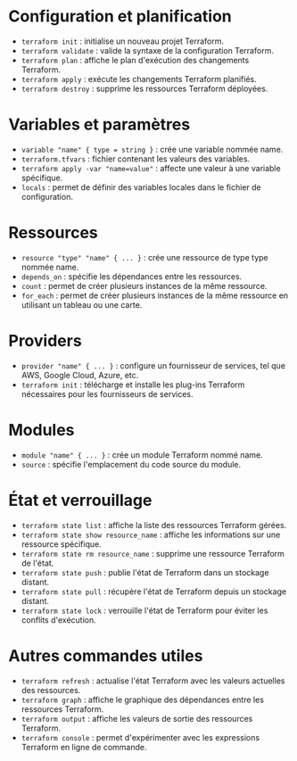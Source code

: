 # Configuration et planification

- `terraform init` : initialise un nouveau projet Terraform.
- `terraform validate` : valide la syntaxe de la configuration Terraform.
- `terraform plan` : affiche le plan d'exécution des changements Terraform.
- `terraform apply` : exécute les changements Terraform planifiés.
- `terraform destroy` : supprime les ressources Terraform déployées.

# Variables et paramètres

- `variable "name" { type = string }` : crée une variable nommée name.
- `terraform.tfvars` : fichier contenant les valeurs des variables.
- `terraform apply -var "name=value"` : affecte une valeur à une variable spécifique.
- `locals` : permet de définir des variables locales dans le fichier de configuration.

# Ressources

- `resource "type" "name" { ... }` : crée une ressource de type type nommée name.
- `depends_on` : spécifie les dépendances entre les ressources.
- `count` : permet de créer plusieurs instances de la même ressource.
- `for_each` : permet de créer plusieurs instances de la même ressource en utilisant un tableau ou une carte.

# Providers

- `provider "name" { ... }` : configure un fournisseur de services, tel que AWS, Google Cloud, Azure, etc.
- `terraform init` : télécharge et installe les plug-ins Terraform nécessaires pour les fournisseurs de services.

# Modules

- `module "name" { ... }` : crée un module Terraform nommé name.
- `source` : spécifie l'emplacement du code source du module.

# État et verrouillage

- `terraform state list` : affiche la liste des ressources Terraform gérées.
- `terraform state show resource_name` : affiche les informations sur une ressource spécifique.
- `terraform state rm resource_name` : supprime une ressource Terraform de l'état.
- `terraform state push` : publie l'état de Terraform dans un stockage distant.
- `terraform state pull` : récupère l'état de Terraform depuis un stockage distant.
- `terraform state lock` : verrouille l'état de Terraform pour éviter les conflits d'exécution.

# Autres commandes utiles

- `terraform refresh` : actualise l'état Terraform avec les valeurs actuelles des ressources.
- `terraform graph` : affiche le graphique des dépendances entre les ressources Terraform.
- `terraform output` : affiche les valeurs de sortie des ressources Terraform.
- `terraform console` : permet d'expérimenter avec les expressions Terraform en ligne de commande.